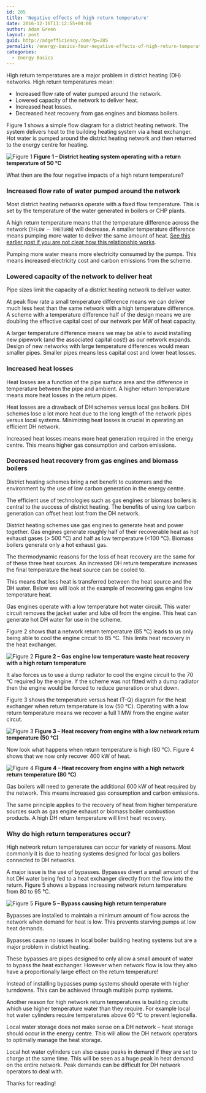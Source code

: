 ```yaml
---
id: 285
title: 'Negative effects of high return temperature'
date: 2016-12-16T11:12:55+00:00
author: Adam Green
layout: post
guid: http://adgefficiency.com/?p=285
permalink: /energy-basics-four-negative-effects-of-high-return-temperatures/
categories:
  - Energy Basics
---
```


High return temperatures are a major problem in district heating (DH) networks.  High return temperatures mean:

- Increased flow rate of water pumped around the network.
- Lowered capacity of the network to deliver heat.
- Increased heat losses.
- Decreased heat recovery from gas engines and biomass boilers.

Figure 1 shows a simple flow diagram for a district heating network.  The system delivers heat to the building heating system via a heat exchanger.  Hot water is pumped around the district heating network and then returned to the energy centre for heating.

![Figure 1]({{"/assets/return_temps/fig1.png"}})
**Figure 1 – District heating system operating with a return temperature of 50 °C**

What then are the four negative impacts of a high return temperature?

### Increased flow rate of water pumped around the network

Most district heating networks operate with a fixed flow temperature. This is set by the temperature of the water generated in boilers or CHP plants.

A high return temperature means that the temperature difference across the network (`TFLOW – TRETURN`) will decrease.  A smaller temperature difference means pumping more water to deliver the same amount of heat. [See this earlier post if you are not clear how this relationship works](http://adgefficiency.com/energy-basics-q-m-cp-dt/).

Pumping more water means more electricity consumed by the pumps. This means increased electricity cost and carbon emissions from the scheme.

### Lowered capacity of the network to deliver heat

Pipe sizes limit the capacity of a district heating network to deliver water.

At peak flow rate a small temperature difference means we can deliver much less heat than the same network with a high temperature difference.   A scheme with a temperature difference half of the design means we are doubling the effective capital cost of our network per MW of heat capacity.

A larger temperature difference means we may be able to avoid installing new pipework (and the associated capital cost!) as our network expands.  Design of new networks with large temperature differences would mean smaller pipes. Smaller pipes means less capital cost and lower heat losses.

### Increased heat losses

Heat losses are a function of the pipe surface area and the difference in temperature between the pipe and ambient. A higher return temperature means more heat losses in the return pipes.

Heat losses are a drawback of DH schemes versus local gas boilers. DH schemes lose a lot more heat due to the long length of the network pipes versus local systems. Minimizing heat losses is crucial in operating an efficient DH network.

Increased heat losses means more heat generation required in the energy centre. This means higher gas consumption and carbon emissions.

### Decreased heat recovery from gas engines and biomass boilers

District heating schemes bring a net benefit to customers and the environment by the use of low carbon generation in the energy centre.

The efficient use of technologies such as gas engines or biomass boilers is central to the success of district heating.  The benefits of using low carbon generation can offset heat lost from the DH network.

District heating schemes use gas engines to generate heat and power together.  Gas engines generate roughly half of their recoverable heat as hot exhaust gases (> 500 °C) and half as low temperature (<100 °C). Biomass boilers generate only a hot exhaust gas.

The thermodynamic reasons for the loss of heat recovery are the same for of these three heat sources.  An increased DH return temperature increases the final temperature the heat source can be cooled to.

This means that less heat is transferred between the heat source and the DH water.  Below we will look at the example of recovering gas engine low temperature heat.

Gas engines operate with a low temperature hot water circuit.  This water circuit removes the jacket water and lube oil from the engine.  This heat can generate hot DH water for use in the scheme.

Figure 2 shows that a network return temperature (85 °C) leads to us only being able to cool the engine circuit to 85 °C.  This limits heat recovery in the heat exchanger.

![Figure 2]({{"/assets/return_temps/fig2.png"}})
**Figure 2 – Gas engine low temperature waste heat recovery with a high return temperature**

It also forces us to use a dump radiator to cool the engine circuit to the 70 °C required by the engine.  If the scheme was not fitted with a dump radiator then the engine would be forced to reduce generation or shut down.

Figure 3 shows the temperature versus heat (T-Q) diagram for the heat exchanger when return temperature is low (50 °C).  Operating with a low return temperature means we recover a full 1 MW from the engine water circut.

![Figure 3]({{"/assets/return_temps/fig3.png"}})
**Figure 3 – Heat recovery from engine with a low network return temperature (50 °C)**

Now look what happens when return temperature is high (80 °C).  Figure 4 shows that we now only recover 400 kW of heat.

![Figure 4]({{"/assets/return_temps/fig4.png"}})
**Figure 4 – Heat recovery from engine with a high network return temperature (80 °C)**

Gas boilers will need to generate the additional 600 kW of heat required by the network.  This means increased gas consumption and carbon emissions.

The same principle applies to the recovery of heat from higher temperature sources such as gas engine exhaust or biomass boiler combustion products.  A high DH return temperature will limit heat recovery.

### Why do high return temperatures occur?

High network return temperatures can occur for variety of reasons.  Most commonly it is due to heating systems designed for local gas boilers connected to DH networks.

A major issue is the use of bypasses.  Bypasses divert a small amount of the hot DH water being fed to a heat exchanger directly from the flow into the return.  Figure 5 shows a bypass increasing network return temperature from 80 to 95 °C.

![Figure 5]({{"/assets/return_temps/fig5.png"}})
**Figure 5 – Bypass causing high return temperature**

Bypasses are installed to maintain a minimum amount of flow across the network when demand for heat is low.  This prevents starving pumps at low heat demands.

Bypasses cause no issues in local boiler building heating systems but are a major problem in district heating.

These bypasses are pipes designed to only allow a small amount of water to bypass the heat exchanger.  However when network flow is low they also have a proportionally large effect on the return temperature!

Instead of installing bypasses pump systems should operate with higher turndowns.  This can be achieved through multiple pump systems.

Another reason for high network return temperatures is building circuits which use higher temperature water than they require.  For example local hot water cylinders require temperatures above 60 °C to prevent legionella.

Local water storage does not make sense on a DH network – heat storage should occur in the energy centre.  This will allow the DH network operators to optimally manage the heat storage.

Local hot water cylinders can also cause peaks in demand if they are set to charge at the same time.  This will be seen as a huge peak in heat demand on the entire network.  Peak demands can be difficult for DH network operators to deal with.

Thanks for reading!
